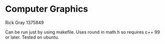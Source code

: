 # Computer Graphics
Rick Gray
1375849

Can be run just by using makefile. Uses round in math.h so requires c++ 99 or later. Tested on ubuntu.

